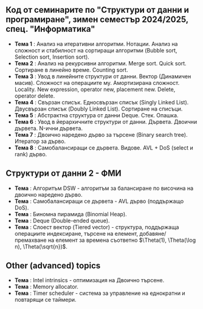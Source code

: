 ## Код от семинарите по "Структури от данни и програмиране", зимен семестър 2024/2025, спец. "Информатика" ##

- **Тема 1** : Анализ на итеративни алгоритми. Нотации. Анализ на сложност и стабилност на сортиращи алгоритми (Bubble sort, Selection sort, Insertion sort).  
- **Тема 2** : Анализ на рекурсивни алгоритми. Merge sort. Quick sort. Сортиране в линейно време. Counting sort.
- **Тема 3** : Увод в линейните структури от данни. Вектор (Динамичен масив). Сложност на операциите му. Амортизирана сложност. Locality. New expression, operator new, placement new. Delete, operator delete.  
- **Тема 4** : Свързан списък. Едносвързан списък (Singly Linked List). Двусвързан списък (Doubly Linked List). Сортиране на списъци.  
- **Тема 5** : Абстрактна структура от данни Deque. Стек. Опашка.  
- **Тема 6** : Увод в йерархичните структури от данни. Дървета. Двоични дървета. N-ични дървета.  
- **Тема 7** : Двоично наредено дърво за търсене (Binary search tree). Итератор за дърво.  
- **Тема 8** : Самобалансиращи се дървета. Видове. AVL + DoS (select и rank) дърво.  

## Структури от данни 2 - ФМИ
- **Тема** : Алгоритъм DSW - алгоритъм за балансиране по височина на двоично наредено дърво.  
- **Тема** : Самобалансиращи се дървета - AVL дърво (поддържащо DoS).  
- **Тема** : Биномна пирамида (Binomial Heap).  
- **Тема** :  Deque (Double-ended queue).  
- **Тема** :  Слоест вектор (Tiered vector) - структура, поддържаща операциите индексиране, търсене на елемент, добавяне/премахване на елемент за времена съответно $\Theta(1), \Theta(\log n), \Theta(\sqrt{n})$.

## Other (advanced) topics
- **Тема** : Intel intrinsics - оптимизация на Двоично търсене.
- **Тема** : Memory allocator.  
- **Тема** : Timer scheduler - система за управление на еднократни и повтарящи се таймери.  
